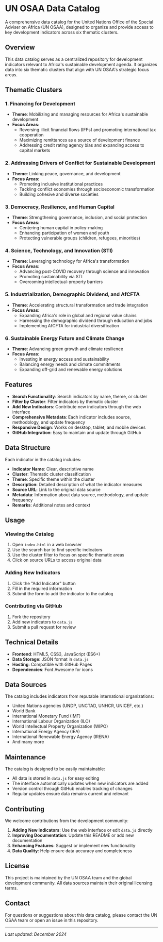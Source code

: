 # UN OSAA Data Catalog

A comprehensive data catalog for the United Nations Office of the Special Adviser on Africa (UN OSAA), designed to organize and provide access to key development indicators across six thematic clusters.

## Overview

This data catalog serves as a centralized repository for development indicators relevant to Africa's sustainable development agenda. It organizes data into six thematic clusters that align with UN OSAA's strategic focus areas.

## Thematic Clusters

### 1. Financing for Development
- **Theme**: Mobilizing and managing resources for Africa's sustainable development
- **Focus Areas**: 
  - Reversing illicit financial flows (IFFs) and promoting international tax cooperation
  - Maximizing remittances as a source of development finance
  - Addressing credit rating agency bias and expanding access to capital markets

### 2. Addressing Drivers of Conflict for Sustainable Development
- **Theme**: Linking peace, governance, and development
- **Focus Areas**:
  - Promoting inclusive institutional practices
  - Tackling conflict economies through socioeconomic transformation
  - Building cohesive and diverse societies

### 3. Democracy, Resilience, and Human Capital
- **Theme**: Strengthening governance, inclusion, and social protection
- **Focus Areas**:
  - Centering human capital in policy-making
  - Enhancing participation of women and youth
  - Protecting vulnerable groups (children, refugees, minorities)

### 4. Science, Technology, and Innovation (STI)
- **Theme**: Leveraging technology for Africa's transformation
- **Focus Areas**:
  - Advancing post-COVID recovery through science and innovation
  - Promoting sustainability via STI
  - Overcoming intellectual-property barriers

### 5. Industrialization, Demographic Dividend, and AfCFTA
- **Theme**: Accelerating structural transformation and trade integration
- **Focus Areas**:
  - Expanding Africa's role in global and regional value chains
  - Harnessing the demographic dividend through education and jobs
  - Implementing AfCFTA for industrial diversification

### 6. Sustainable Energy Future and Climate Change
- **Theme**: Advancing green growth and climate resilience
- **Focus Areas**:
  - Investing in energy access and sustainability
  - Balancing energy needs and climate commitments
  - Expanding off-grid and renewable energy solutions

## Features

- **Search Functionality**: Search indicators by name, theme, or cluster
- **Filter by Cluster**: Filter indicators by thematic cluster
- **Add New Indicators**: Contribute new indicators through the web interface
- **Comprehensive Metadata**: Each indicator includes source, methodology, and update frequency
- **Responsive Design**: Works on desktop, tablet, and mobile devices
- **GitHub Integration**: Easy to maintain and update through GitHub

## Data Structure

Each indicator in the catalog includes:

- **Indicator Name**: Clear, descriptive name
- **Cluster**: Thematic cluster classification
- **Theme**: Specific theme within the cluster
- **Description**: Detailed description of what the indicator measures
- **Source URL**: Link to the original data source
- **Metadata**: Information about data source, methodology, and update frequency
- **Remarks**: Additional notes and context

## Usage

### Viewing the Catalog
1. Open `index.html` in a web browser
2. Use the search bar to find specific indicators
3. Use the cluster filter to focus on specific thematic areas
4. Click on source URLs to access original data

### Adding New Indicators
1. Click the "Add Indicator" button
2. Fill in the required information
3. Submit the form to add the indicator to the catalog

### Contributing via GitHub
1. Fork the repository
2. Add new indicators to `data.js`
3. Submit a pull request for review

## Technical Details

- **Frontend**: HTML5, CSS3, JavaScript (ES6+)
- **Data Storage**: JSON format in `data.js`
- **Hosting**: Compatible with GitHub Pages
- **Dependencies**: Font Awesome for icons

## Data Sources

The catalog includes indicators from reputable international organizations:

- United Nations agencies (UNDP, UNCTAD, UNHCR, UNICEF, etc.)
- World Bank
- International Monetary Fund (IMF)
- International Labour Organization (ILO)
- World Intellectual Property Organization (WIPO)
- International Energy Agency (IEA)
- International Renewable Energy Agency (IRENA)
- And many more

## Maintenance

The catalog is designed to be easily maintainable:

- All data is stored in `data.js` for easy editing
- The interface automatically updates when new indicators are added
- Version control through GitHub enables tracking of changes
- Regular updates ensure data remains current and relevant

## Contributing

We welcome contributions from the development community:

1. **Adding New Indicators**: Use the web interface or edit `data.js` directly
2. **Improving Documentation**: Update this README or add new documentation
3. **Enhancing Features**: Suggest or implement new functionality
4. **Data Quality**: Help ensure data accuracy and completeness

## License

This project is maintained by the UN OSAA team and the global development community. All data sources maintain their original licensing terms.

## Contact

For questions or suggestions about this data catalog, please contact the UN OSAA team or open an issue in this repository.

---

*Last updated: December 2024*
